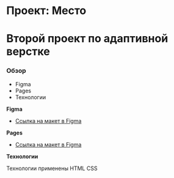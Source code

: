# Проект: Место
# Второй проект по адаптивной верстке

### Обзор

* Figma
* Pages
* Технологии

**Figma**

* [Ссылка на макет в Figma](https://www.figma.com/file/2cn9N9jSkmxD84oJik7xL7/JavaScript.-Sprint-4?node-id=0%3A1)

**Pages**

* [Ссылка на макет в Figma](https://romanov-km.github.io/mesto-project/)

**Технологии**

Технологии применены HTML CSS
